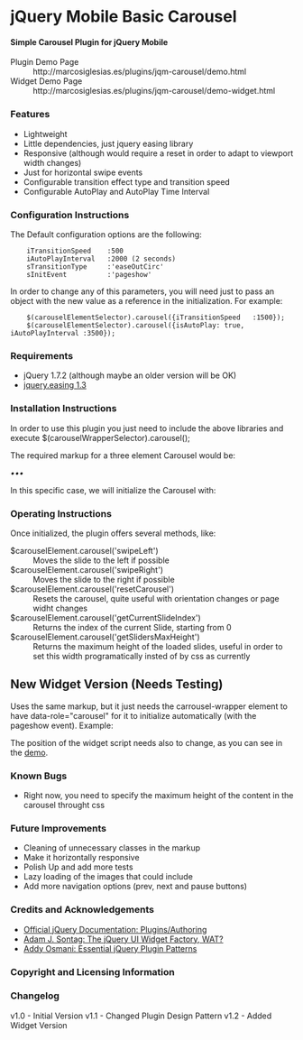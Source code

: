 # jQuery Mobile Basic Carousel

#### Simple Carousel Plugin for jQuery Mobile

<dl>
  <dt>Plugin Demo Page</dt>
  <dd>http://marcosiglesias.es/plugins/jqm-carousel/demo.html</dd>
  <dt>Widget Demo Page</dt>
  <dd>http://marcosiglesias.es/plugins/jqm-carousel/demo-widget.html</dd>
</dl>

### Features
 - Lightweight 
 - Little dependencies, just jquery easing library
 - Responsive (although would require a reset in order to adapt to viewport width changes)
 - Just for horizontal swipe events
 - Configurable transition effect type and transition speed
 - Configurable AutoPlay and AutoPlay Time Interval

### Configuration Instructions

The Default configuration options are the following:
	
		iTransitionSpeed	:500
		iAutoPlayInterval	:2000 (2 seconds)
		sTransitionType		:'easeOutCirc'
		sInitEvent			:'pageshow'
	
In order to change any of this parameters, you will need just to pass an object with the new value as a reference in the initialization. For example:

		$(carouselElementSelector).carousel({iTransitionSpeed	:1500});
		$(carouselElementSelector).carousel({isAutoPlay: true, iAutoPlayInterval :3500});

### Requirements

* jQuery 1.7.2 (although maybe an older version will be OK)
* <a href="http://gsgd.co.uk/sandbox/jquery/easing/" title="Check jQuery Easing Plugin Homepage">jquery.easing 1.3</a>
	
### Installation Instructions

In order to use this plugin you just need to include the above libraries and execute 
 		$(carouselWrapperSelector).carousel();
 		
The required markup for a three element Carousel would be:
		<div class="carousel-wrapper">
			<div class="carousel" id="carousel">
				<div id="slide-0" class="slide" >
					<div class="slide-container"></div>
				</div>
				<div id="slide-1" class="slide" >
					<div class="slide-container"></div>
				</div>
				<div id="slide-2" class="slide" >
					<div class="slide-container"></div>
				</div>
			</div>
		</div>
		<nav class="carousel-position">
			<span id="position"><em class="on">•</em><em>•</em><em>•</em></span>
		</nav>

In this specific case, we will initialize the Carousel with:
		<script>
			(function($){
				$(".carousel-wrappper").carousel();
			})(jQuery);
		</script>
	
### Operating Instructions

Once initialized, the plugin offers several methods, like:

<dl>
  <dt>$carouselElement.carousel('swipeLeft')</dt>
  <dd>Moves the slide to the left if possible</dd>
  <dt>$carouselElement.carousel('swipeRight')</dt>
  <dd>Moves the slide to the right if possible</dd>
  <dt>$carouselElement.carousel('resetCarousel')</dt>
  <dd>Resets the carousel, quite useful with orientation changes or page widht changes</dd>
  <dt>$carouselElement.carousel('getCurrentSlideIndex')</dt>
  <dd>Returns the index of the current Slide, starting from 0</dd>
  <dt>$carouselElement.carousel('getSlidersMaxHeight')</dt>
  <dd>Returns the maximum height of the loaded slides, useful in order to set this width programatically insted of by css as currently</dd>
</dl>
		
## New Widget Version (Needs Testing)

Uses the same markup, but it just needs the carrousel-wrapper element to have data-role="carousel" for it to initialize automatically (with the pageshow event). Example:

<div class="carousel-wrapper" data-role="carousel">

The position of the widget script needs also to change, as you can see in the <a href="http://marcosiglesias.es/plugins/jqm-carousel/demo-widget.html" title="demo widget page">demo</a>.

### Known Bugs
	
* Right now, you need to specify the maximum height of the content in the carousel throught css

### Future Improvements
	
* Cleaning of unnecessary classes in the markup
* Make it horizontally responsive
* Polish Up and add more tests
* Lazy loading of the images that could include
* Add more navigation options (prev, next and pause buttons)

### Credits and Acknowledgements

* <a href="http://docs.jquery.com/Plugins/Authoring" title="Check Official jQuery Plugin Creation Docs">Official jQuery Documentation: Plugins/Authoring</a>
* <a href="http://ajpiano.com/widgetfactory/#slide1" title="Check Adam Sontag Slideshow about the Widget Factory">Adam J. Sontag: The jQuery UI Widget Factory, WAT?</a>
* <a href="http://coding.smashingmagazine.com/2011/10/11/essential-jquery-plugin-patterns/" title="Check Addy Osmani's Article in Smashing Magazine">Addy Osmani: Essential jQuery Plugin Patterns</a>
 		
### Copyright and Licensing Information

### Changelog

v1.0 - Initial Version
v1.1 - Changed Plugin Design Pattern
v1.2 - Added Widget Version